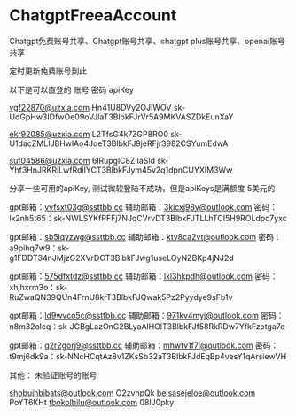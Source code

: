 # ChatgptFreeaAccount 

Chatgpt免费账号共享、Chatgpt账号共享、chatgpt plus账号共享、openai账号共享

定时更新免费账号到此

以下是可以直登的  账号 密码 apiKey 


vgf22870@uzxia.com	Hn41U8DVy2OJIWOV	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

ekr92085@uzxia.com	L2TfsG4k7ZGP8RO0	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

suf04586@uzxia.com	6lRupglC8ZlIaSld	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


分享一些可用的apiKey, 测试微软登陆不成功，但是apiKeys是满额度 5美元的

gpt邮箱：vvfsxt03g@ssttbb.cc   辅助邮箱：3kicxj98v@outlook.com  密码：lx2nh5t65：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   

gpt邮箱：sb5lqyzwg@ssttbb.cc   辅助邮箱：ktv8ca2vt@outlook.com  密码：a9pihq7w9：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  

gpt邮箱：575dfxtdz@ssttbb.cc   辅助邮箱：lxl3hkpdh@outlook.com  密码：xhjhxrm3o：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   

gpt邮箱：ld9wvco5c@ssttbb.cc   辅助邮箱：971kv4myj@outlook.com  密码：n8m32olcq：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 

gpt邮箱：q2r2gorj9@ssttbb.cc   辅助邮箱：mhwtv1f7l@outlook.com  密码：t9mj6dk9a：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

其他：
  未验证账号的账号
  
shobujhbibats@outlook.com O2zvhpQk
belsasejeloe@outlook.com PoYT6KHt
tbokolbilu@outlook.com 08lJ0pky

